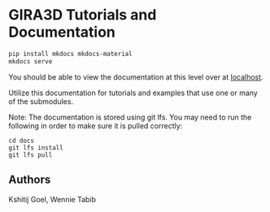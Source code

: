 # GIRA3D Tutorials and Documentation

```bash
pip install mkdocs mkdocs-material
mkdocs serve
```
You should be able to view the documentation at this level over at [localhost](http://127.0.0.1:8000/).

Utilize this documentation for tutorials and examples that use one or many of the submodules.

Note: The documentation is stored using git lfs. You may need to run the
following in order to make sure it is pulled correctly:

```
cd docs
git lfs install
git lfs pull
```

## Authors
Kshitij Goel, Wennie Tabib
